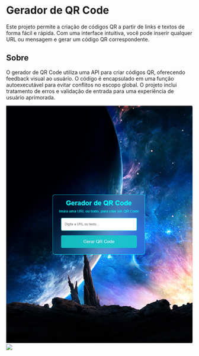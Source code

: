 # Gerador de QR Code

Este projeto permite a criação de códigos QR a partir de links e textos de forma fácil e rápida. Com uma interface intuitiva, você pode inserir qualquer URL ou mensagem e gerar um código QR correspondente.

## Sobre

O gerador de QR Code utiliza uma API para criar códigos QR, oferecendo feedback visual ao usuário. O código é encapsulado em uma função autoexecutável para evitar conflitos no escopo global. O projeto inclui tratamento de erros e validação de entrada para uma experiência de usuário aprimorada.

<img src="./img/prit.png">

<img src="./img/print1.png">